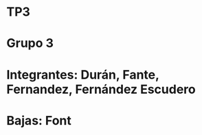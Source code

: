 # TP3
# Grupo 3
#  Integrantes: Durán, Fante, Fernandez, Fernández Escudero
#  Bajas: Font

<!-- 

Exposiciones Parciales:
√ Semana del 17/04 al 21/04 – Fecha 15 según Programa.
• Semana del 01/05 al 05/05 – Fecha 20 según Programa.
• Semana del 22/05 al 29/05 – Fecha 25 según Programa.
• Semana del 05/06 al 09/06 – Fecha 30 según Programa.

Exposición Final
• Semana del 19/06          - Fecha 17 según Programa. 

El PIG deberá ser un sitio web con temática a elección, orientado a la gestión y que cumpla con los siguientes puntos:

√ 1. El proyecto debe estar realizado en grupos de 5 o 6 personas según decisión del instructor, 
     no pudiendo realizarse de manera individual.
√ 2. El PIG debe subirse a un repositorio GIT público en la nube.
√ 3. El proyecto deberá poseer al menos una aplicación de Django
√ 4. Deben existir al menos 3 rutas distintas.

5. Debe existir al menos una vista parametrizada.

√ 6. Se deben utilizar templates que cumplan con las siguientes características:
√ • Debe haber al menos un template asociado a una vista.
√ • Debe existir al menos una relación de herencia entre los templates.
√ • Debe existir al menos un filtro aplicado.
√ • Debe existir al menos un template que utilice archivos estáticos (js, css, etc).

7. Se deben utilizar Django Forms que cumplan con las siguientes características:
• Al menos un formulario debe poseer validaciones en el front-end y en el back-end
• Debe haber al menos un formulario asociado a un template.
• Debe haber al menos un formulario basado en clases.
• Debe haber al menos un formulario asociado a un modelo.

8. Deben existir al menos dos modelos distintos.

9. En los modelos generados, debe haber al menos una relación de uno a muchos y una relación de muchos a muchos.

10. El proyecto debe funcionar utilizando un servidor de base de datos local dentro de los soportados
    (en el curso se recomienda PostgreSQL), 
    y debe poseer las migraciones necesarias para su funcionamiento (no se permite utilizar SQLLite).

11. Debe poder accederse al admin de Django y al menos los modelos que poseen la relación muchos a muchos deben poder administrarse del mismo.

12. El proyecto debe poseer al menos una página a la que solo se pueda acceder mediante autenticación y
    la misma debe ser validada tanto en el front-end como el back-end.

Condiciones de aprobación y metodología de entrega: para aprobar el proyecto se requiere una exposición grupal del mismo en funcionamiento
(se puede utilizar el ambiente de desarrollo) intentando no extender la misma más de 15 minutos. 
Según decisión del instructor, en la exposición final se puede brindar la posibilidad de exponer mediante la preparación de un video, 
donde deberán exponer todas las personas que integren el equipo, en caso de no poder realizarlo en vivo.

-->
